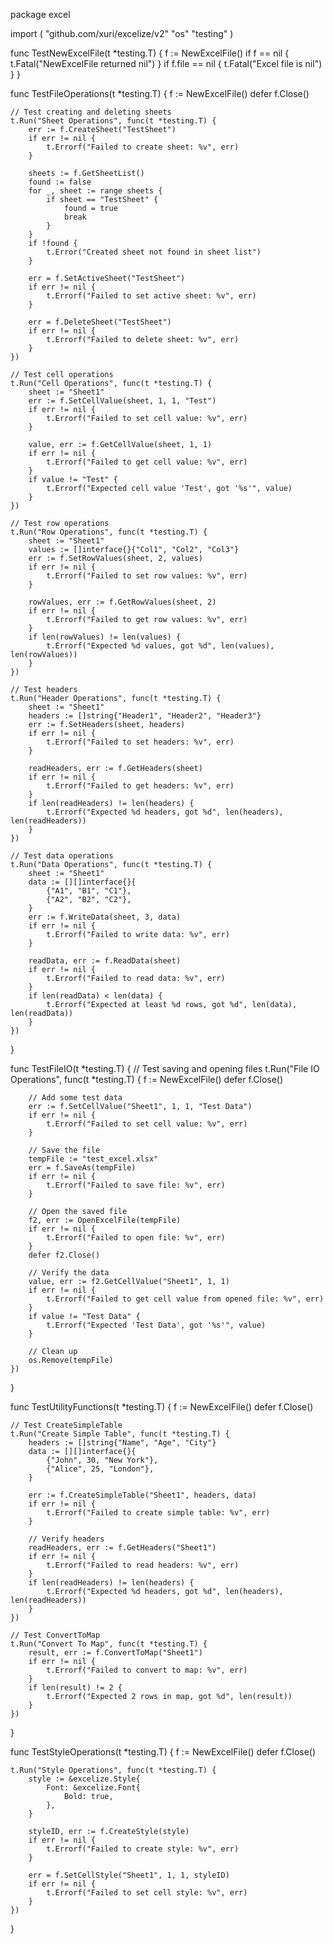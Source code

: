 package excel

import (
	"github.com/xuri/excelize/v2"
	"os"
	"testing"
)

func TestNewExcelFile(t *testing.T) {
	f := NewExcelFile()
	if f == nil {
		t.Fatal("NewExcelFile returned nil")
	}
	if f.file == nil {
		t.Fatal("Excel file is nil")
	}
}

func TestFileOperations(t *testing.T) {
	f := NewExcelFile()
	defer f.Close()

	// Test creating and deleting sheets
	t.Run("Sheet Operations", func(t *testing.T) {
		err := f.CreateSheet("TestSheet")
		if err != nil {
			t.Errorf("Failed to create sheet: %v", err)
		}

		sheets := f.GetSheetList()
		found := false
		for _, sheet := range sheets {
			if sheet == "TestSheet" {
				found = true
				break
			}
		}
		if !found {
			t.Error("Created sheet not found in sheet list")
		}

		err = f.SetActiveSheet("TestSheet")
		if err != nil {
			t.Errorf("Failed to set active sheet: %v", err)
		}

		err = f.DeleteSheet("TestSheet")
		if err != nil {
			t.Errorf("Failed to delete sheet: %v", err)
		}
	})

	// Test cell operations
	t.Run("Cell Operations", func(t *testing.T) {
		sheet := "Sheet1"
		err := f.SetCellValue(sheet, 1, 1, "Test")
		if err != nil {
			t.Errorf("Failed to set cell value: %v", err)
		}

		value, err := f.GetCellValue(sheet, 1, 1)
		if err != nil {
			t.Errorf("Failed to get cell value: %v", err)
		}
		if value != "Test" {
			t.Errorf("Expected cell value 'Test', got '%s'", value)
		}
	})

	// Test row operations
	t.Run("Row Operations", func(t *testing.T) {
		sheet := "Sheet1"
		values := []interface{}{"Col1", "Col2", "Col3"}
		err := f.SetRowValues(sheet, 2, values)
		if err != nil {
			t.Errorf("Failed to set row values: %v", err)
		}

		rowValues, err := f.GetRowValues(sheet, 2)
		if err != nil {
			t.Errorf("Failed to get row values: %v", err)
		}
		if len(rowValues) != len(values) {
			t.Errorf("Expected %d values, got %d", len(values), len(rowValues))
		}
	})

	// Test headers
	t.Run("Header Operations", func(t *testing.T) {
		sheet := "Sheet1"
		headers := []string{"Header1", "Header2", "Header3"}
		err := f.SetHeaders(sheet, headers)
		if err != nil {
			t.Errorf("Failed to set headers: %v", err)
		}

		readHeaders, err := f.GetHeaders(sheet)
		if err != nil {
			t.Errorf("Failed to get headers: %v", err)
		}
		if len(readHeaders) != len(headers) {
			t.Errorf("Expected %d headers, got %d", len(headers), len(readHeaders))
		}
	})

	// Test data operations
	t.Run("Data Operations", func(t *testing.T) {
		sheet := "Sheet1"
		data := [][]interface{}{
			{"A1", "B1", "C1"},
			{"A2", "B2", "C2"},
		}
		err := f.WriteData(sheet, 3, data)
		if err != nil {
			t.Errorf("Failed to write data: %v", err)
		}

		readData, err := f.ReadData(sheet)
		if err != nil {
			t.Errorf("Failed to read data: %v", err)
		}
		if len(readData) < len(data) {
			t.Errorf("Expected at least %d rows, got %d", len(data), len(readData))
		}
	})
}

func TestFileIO(t *testing.T) {
	// Test saving and opening files
	t.Run("File IO Operations", func(t *testing.T) {
		f := NewExcelFile()
		defer f.Close()

		// Add some test data
		err := f.SetCellValue("Sheet1", 1, 1, "Test Data")
		if err != nil {
			t.Errorf("Failed to set cell value: %v", err)
		}

		// Save the file
		tempFile := "test_excel.xlsx"
		err = f.SaveAs(tempFile)
		if err != nil {
			t.Errorf("Failed to save file: %v", err)
		}

		// Open the saved file
		f2, err := OpenExcelFile(tempFile)
		if err != nil {
			t.Errorf("Failed to open file: %v", err)
		}
		defer f2.Close()

		// Verify the data
		value, err := f2.GetCellValue("Sheet1", 1, 1)
		if err != nil {
			t.Errorf("Failed to get cell value from opened file: %v", err)
		}
		if value != "Test Data" {
			t.Errorf("Expected 'Test Data', got '%s'", value)
		}

		// Clean up
		os.Remove(tempFile)
	})
}

func TestUtilityFunctions(t *testing.T) {
	f := NewExcelFile()
	defer f.Close()

	// Test CreateSimpleTable
	t.Run("Create Simple Table", func(t *testing.T) {
		headers := []string{"Name", "Age", "City"}
		data := [][]interface{}{
			{"John", 30, "New York"},
			{"Alice", 25, "London"},
		}

		err := f.CreateSimpleTable("Sheet1", headers, data)
		if err != nil {
			t.Errorf("Failed to create simple table: %v", err)
		}

		// Verify headers
		readHeaders, err := f.GetHeaders("Sheet1")
		if err != nil {
			t.Errorf("Failed to read headers: %v", err)
		}
		if len(readHeaders) != len(headers) {
			t.Errorf("Expected %d headers, got %d", len(headers), len(readHeaders))
		}
	})

	// Test ConvertToMap
	t.Run("Convert To Map", func(t *testing.T) {
		result, err := f.ConvertToMap("Sheet1")
		if err != nil {
			t.Errorf("Failed to convert to map: %v", err)
		}
		if len(result) != 2 {
			t.Errorf("Expected 2 rows in map, got %d", len(result))
		}
	})
}

func TestStyleOperations(t *testing.T) {
	f := NewExcelFile()
	defer f.Close()

	t.Run("Style Operations", func(t *testing.T) {
		style := &excelize.Style{
			Font: &excelize.Font{
				Bold: true,
			},
		}

		styleID, err := f.CreateStyle(style)
		if err != nil {
			t.Errorf("Failed to create style: %v", err)
		}

		err = f.SetCellStyle("Sheet1", 1, 1, styleID)
		if err != nil {
			t.Errorf("Failed to set cell style: %v", err)
		}
	})
}